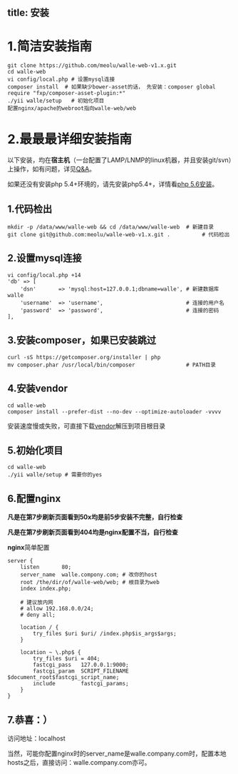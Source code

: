 title: 安装
---

1.简洁安装指南
============
```
git clone https://github.com/meolu/walle-web-v1.x.git
cd walle-web
vi config/local.php # 设置mysql连接
composer install  # 如果缺少bower-asset的话， 先安装：composer global require "fxp/composer-asset-plugin:*"
./yii walle/setup   # 初始化项目
配置nginx/apache的webroot指向walle-web/web
```

2.最最最详细安装指南
===============

以下安装，均在**宿主机**（一台配置了LAMP/LNMP的linux机器，并且安装git/svn）上操作，如有问题，详见[Q&A](/faq.md)。

如果还没有安装php 5.4+环境的，请先安装php5.4+，详情看[php 5.6安装](/瓦力/2.安装/依赖.html)。


1.代码检出
----------
```
mkdir -p /data/www/walle-web && cd /data/www/walle-web  # 新建目录
git clone git@github.com:meolu/walle-web-v1.x.git .          # 代码检出
```



2.设置mysql连接
--------------
```
vi config/local.php +14
'db' => [
    'dsn'       => 'mysql:host=127.0.0.1;dbname=walle', # 新建数据库walle
    'username'  => 'username',                          # 连接的用户名
    'password'  => 'password',                          # 连接的密码
],
```

3.安装composer，如果已安装跳过
---------------------------
```
curl -sS https://getcomposer.org/installer | php
mv composer.phar /usr/local/bin/composer                # PATH目录
```

4.安装vendor
-----------
```
cd walle-web
composer install --prefer-dist --no-dev --optimize-autoloader -vvvv
```
安装速度慢或失败，可直接下载[vendor](http://pan.baidu.com/s/1c0wiuyc)解压到项目根目录

5.初始化项目
----------
```
cd walle-web
./yii walle/setup # 需要你的yes
```


6.配置nginx
-----------------
**凡是在第7步刷新页面看到50x均是前5步安装不完整，自行检查**

**凡是在第7步刷新页面看到404均是nginx配置不当，自行检查**

**nginx**简单配置
```
server {
    listen       80;
    server_name  walle.compony.com; # 改你的host
    root /the/dir/of/walle-web/web; # 根目录为web
    index index.php;

    # 建议放内网
    # allow 192.168.0.0/24;
    # deny all;

    location / {
        try_files $uri $uri/ /index.php$is_args$args;
    }

    location ~ \.php$ {
        try_files $uri = 404;
        fastcgi_pass   127.0.0.1:9000;
        fastcgi_param  SCRIPT_FILENAME  $document_root$fastcgi_script_name;
        include        fastcgi_params;
    }
}
```


7.恭喜：）
--------
访问地址：localhost

当然，可能你配置nginx时的server_name是walle.company.com时，配置本地hosts之后，直接访问：walle.company.com亦可。



